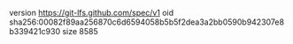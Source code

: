 version https://git-lfs.github.com/spec/v1
oid sha256:00082f89aa256870c6d6594058b5b5f2dea3a2bb0590b942307e8b339421c930
size 8585
